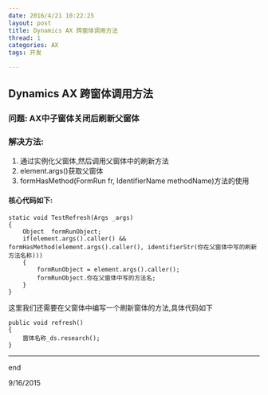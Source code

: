 ```yaml
---
date: 2016/4/21 10:22:25 
layout: post
title: Dynamics AX 跨窗体调用方法
thread: 1
categories: AX
tags: 开发

---
```


## Dynamics AX 跨窗体调用方法

### 问题: AX中子窗体关闭后刷新父窗体

### 解决方法: 

1. 通过实例化父窗体,然后调用父窗体中的刷新方法
2. element.args()获取父窗体
3. formHasMethod(FormRun fr, IdentifierName methodName)方法的使用

#### 核心代码如下:

    static void TestRefresh(Args _args)
	{
		Object  formRunObject;
		if(element.args().caller() && formHasMethod(element.args().caller(), identifierStr(你在父窗体中写的刷新方法名称)))
    	{
        	formRunObject = element.args().caller();
        	formRunObject.你在父窗体中写的方法名;
    	}
	}

这里我们还需要在父窗体中编写一个刷新窗体的方法,具体代码如下

	public void refresh()
	{
    	窗体名称_ds.research();
	}



-----------------------------

end

9/16/2015